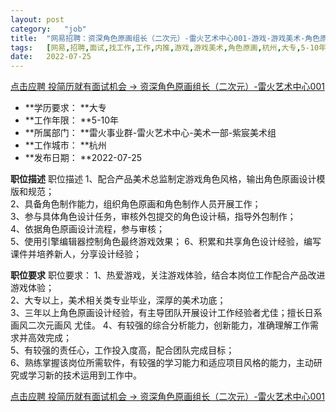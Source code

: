 ```yaml
---
layout:	post
category:	"job"
title:	"网易招聘：资深角色原画组长（二次元）-雷火艺术中心001-游戏-游戏美术-角色原画-杭州大专5-10年"
tags:	[网易,招聘,面试,找工作,工作,内推,游戏,游戏美术,角色原画,杭州,大专,5-10年]
date:	2022-07-25
---
```


[点击应聘 投简历就有面试机会 -> 资深角色原画组长（二次元）-雷火艺术中心001](http://mobile.bole.netease.com/bole/boleDetail?id=17769&employeeId=346f03c3cda5f04c&key=all)



- **学历要求： **大专
- **工作年限： **5-10年
- **所属部门： **雷火事业群-雷火艺术中心-美术一部-紫宸美术组
- **工作城市： **杭州
- **发布日期： **2022-07-25



**职位描述**
职位描述
1、配合产品美术总监制定游戏角色风格，输出角色原画设计模版和规范；  
2、具备角色制作能力，组织角色原画和角色制作人员开展工作；  
3、参与具体角色设计任务，审核外包提交的角色设计稿，指导外包制作；  
4、依据角色原画设计流程，参与审核；  
5、使用引擎编辑器控制角色最终游戏效果；
6、积累和共享角色设计经验，编写课件并培养新人，分享设计经验；



**职位要求**
职位要求：
1、热爱游戏，关注游戏体验，结合本岗位工作配合产品改进游戏体验；  
2、大专以上，美术相关类专业毕业，深厚的美术功底；  
3、三年以上角色原画设计经验，有主导团队开展设计工作经验者尤佳；擅长日系画风二次元画风 尤佳。
4、有较强的综合分析能力，创新能力，准确理解工作需求并高效完成；  
5、有较强的责任心，工作投入度高，配合团队完成目标；  
6、熟练掌握该岗位所需软件，有较强的学习能力和适应项目风格的能力，主动研究或学习新的技术运用到工作中。



[点击应聘 投简历就有面试机会 -> 资深角色原画组长（二次元）-雷火艺术中心001](http://mobile.bole.netease.com/bole/boleDetail?id=17769&employeeId=346f03c3cda5f04c&key=all)